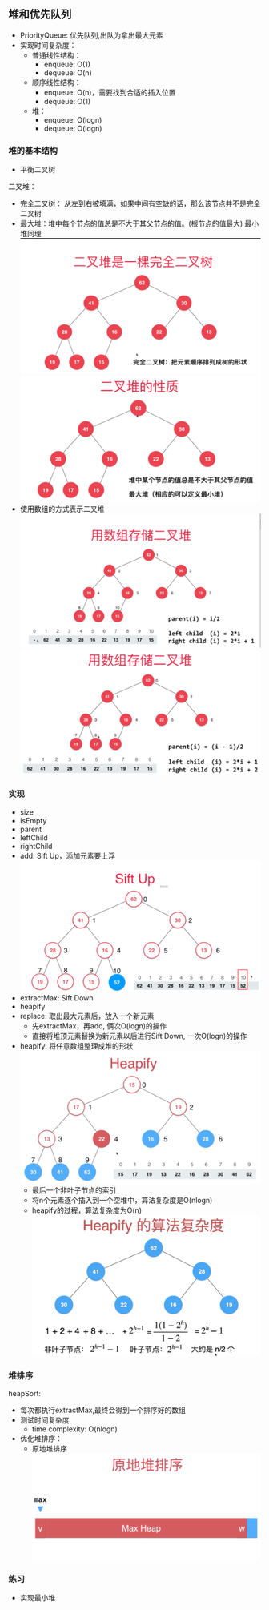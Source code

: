 ## 堆和优先队列

* PriorityQueue: 优先队列,出队为拿出最大元素
* 实现时间复杂度：
  * 普通线性结构：
    * enqueue: O(1)
    * dequeue: O(n)
  * 顺序线性结构：
    * enqueue: O(n)，需要找到合适的插入位置
    * dequeue: O(1)
  * 堆：
    * enqueue: O(logn)
    * dequeue: O(logn)

### 堆的基本结构

* 平衡二叉树

二叉堆：

* 完全二叉树： 从左到右被填满，如果中间有空缺的话，那么该节点并不是完全二叉树
* 最大堆：堆中每个节点的值总是不大于其父节点的值。(根节点的值最大) 最小堆同理
  ![](https://raw.githubusercontent.com/wangkaiwd/drawing-bed/master/20201221205852.png)
  ![](https://raw.githubusercontent.com/wangkaiwd/drawing-bed/master/20201221210138.png)
* 使用数组的方式表示二叉堆
  ![](https://raw.githubusercontent.com/wangkaiwd/drawing-bed/master/20201221211048.png)
  ![](https://raw.githubusercontent.com/wangkaiwd/drawing-bed/master/20201221212044.png)

### 实现

* size
* isEmpty
* parent
* leftChild
* rightChild
* add: Sift Up，添加元素要上浮
  ![](https://raw.githubusercontent.com/wangkaiwd/drawing-bed/master/20201222002714.png)
* extractMax: Sift Down
* heapify
* replace: 取出最大元素后，放入一个新元素
  * 先extractMax，再add, 俩次O(logn)的操作
  * 直接将堆顶元素替换为新元素以后进行Sift Down, 一次O(logn)的操作
* heapify: 将任意数组整理成堆的形状
  ![](https://raw.githubusercontent.com/wangkaiwd/drawing-bed/master/20201221225054.png)
  * 最后一个非叶子节点的索引
  * 将n个元素逐个插入到一个空堆中，算法复杂度是O(nlogn)
  * heapify的过程，算法复杂度为O(n)
    ![](https://raw.githubusercontent.com/wangkaiwd/drawing-bed/master/20201221230025.png)

### 堆排序

heapSort:

* 每次都执行extractMax,最终会得到一个排序好的数组
* 测试时间复杂度
  * time complexity: O(nlogn)
* 优化堆排序：
  * 原地堆排序
    ![](https://raw.githubusercontent.com/wangkaiwd/drawing-bed/master/20201221231626.png)

### 练习

* 实现最小堆
